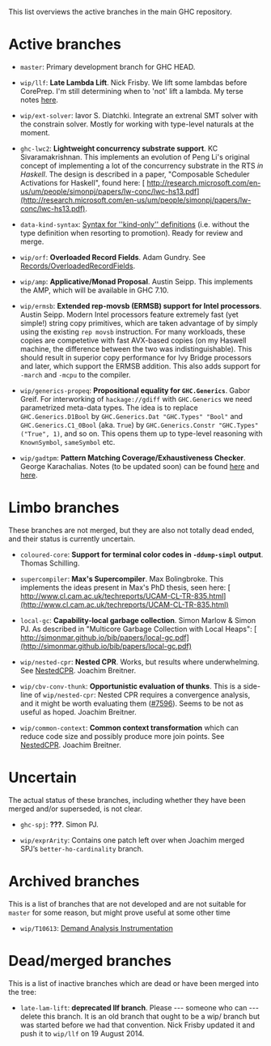 
This list overviews the active branches in the main GHC repository.


# Active branches


- `master`: Primary development branch for GHC HEAD.

- `wip/llf`: **Late Lambda Lift**.  Nick Frisby. We lift some lambdas before CorePrep. I'm still determining when to 'not' lift a lambda. My terse notes [here](late-lam-lift).

- `wip/ext-solver`: Iavor S. Diatchki.  Integrate an extrenal SMT solver with the constrain solver.  Mostly for working with type-level naturals at the moment.

- `ghc-lwc2`: **Lightweight concurrency substrate support**. KC Sivaramakrishnan. This implements an evolution of Peng Li's original concept of implementing a lot of the concurrency substrate in the RTS *in Haskell*. The design is described in a paper, "Composable Scheduler Activations for Haskell", found here: [
  http://research.microsoft.com/en-us/um/people/simonpj/papers/lw-conc/lwc-hs13.pdf](http://research.microsoft.com/en-us/um/people/simonpj/papers/lw-conc/lwc-hs13.pdf).

- `data-kind-syntax`: [Syntax for ''kind-only'' definitions](ghc-kinds/kinds-without-data) (i.e. without the type definition when resorting to promotion). Ready for review and merge.

- `wip/orf`: **Overloaded Record Fields**. Adam Gundry. See [Records/OverloadedRecordFields](records/overloaded-record-fields).

- `wip/amp`: **Applicative/Monad Proposal**. Austin Seipp. This implements the AMP, which will be available in GHC 7.10.

- `wip/ermsb`: **Extended rep-movsb (ERMSB) support for Intel processors**. Austin Seipp. Modern Intel processors feature extremely fast (yet simple!) string copy primitives, which are taken advantage of by simply using the existing `rep movsb` instruction. For many workloads, these copies are competetive with fast AVX-based copies (on my Haswell machine, the difference between the two was indistinguishable). This should result in superior copy performance for Ivy Bridge processors and later, which support the ERMSB addition. This also adds support for `-march` and `-mcpu` to the compiler.

- `wip/generics-propeq`: **Propositional equality for `GHC.Generics`**. Gabor Greif. For interworking of `hackage://gdiff` with `GHC.Generics` we need parametrized meta-data types. The idea is to replace `GHC.Generics.D1Bool` by `GHC.Generics.Dat "GHC.Types" "Bool"` and `GHC.Generics.C1_0Bool` (aka. `True`) by `GHC.Generics.Constr "GHC.Types" ("True", 1)`, and so on. This opens them up to type-level reasoning with `KnownSymbol`, `sameSymbol` etc.

- `wip/gadtpm`: **Pattern Matching Coverage/Exhaustiveness Checker**. George Karachalias. Notes (to be updated soon) can be found [here](pattern-match-check) and [here](pattern-match-check-implementation).

# Limbo branches



These branches are not merged, but they are also not totally dead ended, and their status is currently uncertain.


- `coloured-core`: **Support for terminal color codes in `-ddump-simpl` output**. Thomas Schilling.

- `supercompiler`: **Max's Supercompiler**. Max Bolingbroke. This implements the ideas present in Max's PhD thesis, seen here: [
  http://www.cl.cam.ac.uk/techreports/UCAM-CL-TR-835.html](http://www.cl.cam.ac.uk/techreports/UCAM-CL-TR-835.html)

- `local-gc`: **Capability-local garbage collection**. Simon Marlow & Simon PJ. As described in "Multicore Garbage Collection with Local Heaps": [
  http://simonmar.github.io/bib/papers/local-gc.pdf](http://simonmar.github.io/bib/papers/local-gc.pdf)

- `wip/nested-cpr`: **Nested CPR**. Works, but results where underwhelming. See [NestedCPR](nested-cpr). Joachim Breitner.

- `wip/cbv-conv-thunk`: **Opportunistic evaluation of thunks**. This is a side-line of `wip/nested-cpr`: Nested CPR requires a convergence analysis, and it might be worth evaluating them ([\#7596](http://gitlabghc.nibbler/ghc/ghc/issues/7596)). Seems to be not as useful as hoped. Joachim Breitner.

- `wip/common-context`: **Common context transformation** which can reduce code size and possibly produce more join points. See [NestedCPR](nested-cpr#ommon-context). Joachim Breitner.

# Uncertain



The actual status of these branches, including whether they have been merged and/or superseded, is not clear.


- `ghc-spj`: **???**. Simon PJ.

- `wip/exprArity`: Contains one patch left over when Joachim merged SPJ’s `better-ho-cardinality` branch.

# Archived branches



This is a list of branches that are not developed and are not suitable for `master` for some reason, but might prove useful at some other time


- `wip/T10613`: [Demand Analysis Instrumentation](commentary/compiler/demand#)

# Dead/merged branches



This is a list of inactive branches which are dead or have been merged into the tree:


- `late-lam-lift`: **deprecated llf branch**. Please --- someone who can --- delete this branch. It is an old branch that ought to be a wip/ branch but was started before we had that convention. Nick Frisby updated it and push it to `wip/llf` on 19 August 2014.
